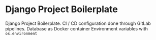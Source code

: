 # Django Project Boilerplate

Django Project Boilerplate.
CI / CD configuration done through GitLab pipelines.
Database as Docker container
Environment variables with `os.environment`
